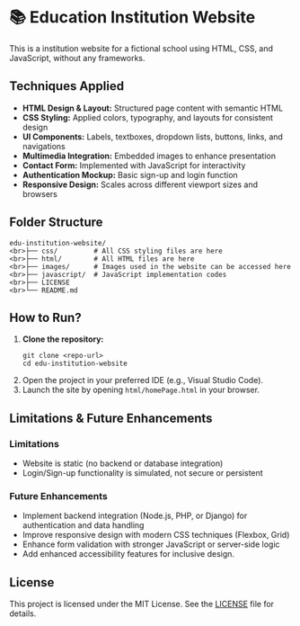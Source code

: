 # 📚 Education Institution Website
This is a institution website for a fictional school using HTML, CSS, and JavaScript, without any frameworks.

## Techniques Applied
- **HTML Design & Layout:** Structured page content with semantic HTML
- **CSS Styling:** Applied colors, typography, and layouts for consistent design
- **UI Components:** Labels, textboxes, dropdown lists, buttons, links, and navigations
- **Multimedia Integration:** Embedded images to enhance presentation
- **Contact Form:** Implemented with JavaScript for interactivity
- **Authentication Mockup:** Basic sign-up and login function
- **Responsive Design:** Scales across different viewport sizes and browsers

## Folder Structure
```
edu-institution-website/
<br>├── css/         # All CSS styling files are here
<br>├── html/        # All HTML files are here
<br>├── images/      # Images used in the website can be accessed here
<br>├── javascript/  # JavaScript implementation codes
<br>├── LICENSE
<br>└── README.md
```

## How to Run?
1. **Clone the repository:**
   ```
   git clone <repo-url>
   cd edu-institution-website
   ```
2. Open the project in your preferred IDE (e.g., Visual Studio Code).
3. Launch the site by opening `html/homePage.html` in your browser.

## Limitations & Future Enhancements
### Limitations
- Website is static (no backend or database integration)
- Login/Sign-up functionality is simulated, not secure or persistent

### Future Enhancements
- Implement backend integration (Node.js, PHP, or Django) for authentication and data handling
- Improve responsive design with modern CSS techniques (Flexbox, Grid)
- Enhance form validation with stronger JavaScript or server-side logic
- Add enhanced accessibility features for inclusive design.

## License
This project is licensed under the MIT License. See the [LICENSE](LICENSE) file for details.
